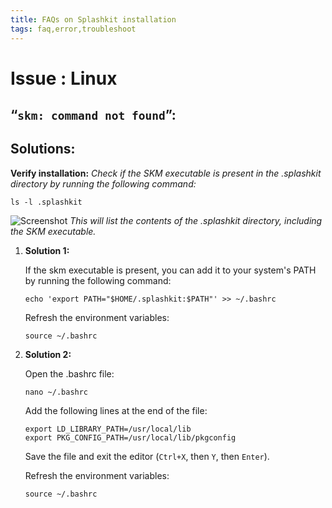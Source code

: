```yaml
---
title: FAQs on Splashkit installation
tags: faq,error,troubleshoot
---
```


<h1> Issue : Linux </h1>

## “`skm: command not found`”:

## Solutions:

**Verify installation:** _Check if the SKM executable is present in the .splashkit directory by
running the following command:_

```shell
ls -l .splashkit
```

![Screenshot](https://i.imgur.com/Rj6RtnH.png) _This will list the contents of the .splashkit
directory, including the SKM executable._

1.  **Solution 1:**

    If the skm executable is present, you can add it to your system's PATH by running the following
    command:

    ```shell
    echo 'export PATH="$HOME/.splashkit:$PATH"' >> ~/.bashrc
    ```

    Refresh the environment variables:

    ```shell
    source ~/.bashrc
    ```

1.  **Solution 2:**

    Open the .bashrc file:

    ```shell
    nano ~/.bashrc
    ```

    Add the following lines at the end of the file:

    ```shell
    export LD_LIBRARY_PATH=/usr/local/lib
    export PKG_CONFIG_PATH=/usr/local/lib/pkgconfig
    ```

    Save the file and exit the editor (`Ctrl+X`, then `Y`, then `Enter`).

    Refresh the environment variables:

    ```shell
    source ~/.bashrc
    ```
